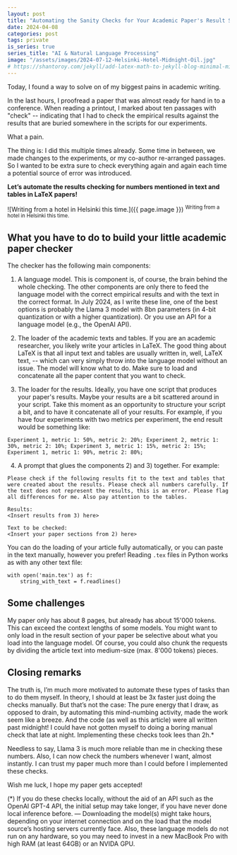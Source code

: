 ```yaml
---
layout: post
title: "Automating the Sanity Checks for Your Academic Paper's Result Section"
date: 2024-04-08
categories: post
tags: private
is_series: true
series_title: "AI & Natural Language Processing"
image: "/assets/images/2024-07-12-Helsinki-Hotel-Midnight-Oil.jpg"
# https://shantoroy.com/jekyll/add-latex-math-to-jekyll-blog-minimal-mistakes/
---
```

<script type="text/javascript" async
    src="https://cdnjs.cloudflare.com/ajax/libs/mathjax/2.7.6/MathJax.js?config=TeX-MML-AM_CHTML">
</script>

<script type="text/x-mathjax-config">
    MathJax.Hub.Config({
        extensions: ["tex2jax.js"],
        jax: ["input/TeX", "output/HTML-CSS"],
        tex2jax: {
        inlineMath: [ ['$','$'], ["\\(","\\)"] ],
        displayMath: [ ['$$','$$'], ["\\[","\\]"] ],
        processEscapes: true
        },
        "HTML-CSS": { availableFonts: ["TeX"] }
    });
</script>

Today, I found a way to solve on of my biggest pains in academic writing.

In the last hours, I proofread a paper that was almost ready for hand in to a conference. When reading a printout, I marked about ten passages with "check" -- indicating that I had to check the empirical results against the results that are buried somewhere in the scripts for our experiments.

What a pain.

The thing is: I did this multiple times already. Some time in between, we made changes to the experiments, or my co-author re-arranged passages. So I wanted to be extra sure to check everything again and again each time a potential source of error was introduced.

**Let’s automate the results checking for numbers mentioned in text and tables in LaTeX papers!**

![Writing from a hotel in Helsinki this time.]({{ page.image }})
<sup>Writing from a hotel in Helsinki this time.</sup>

## What you have to do to build your little academic paper checker

The checker has the following main components:

1) A language model. This is component is, of course, the brain behind the whole checking. The other components are only there to feed the language model with the correct empirical results and with the text in the correct format. In July 2024, as I write these line, one of the best options is probably the Llama 3 model with 8bn parameters (in 4-bit quantization or with a higher quantization). Or you use an API for a language model (e.g., the OpenAI API).

2) The loader of the academic texts and tables. If you are an academic researcher, you likely write your articles in LaTeX. The good thing about LaTeX is that all input text and tables are usually written in, well, LaTeX text, -- which can very simply throw into the language model without an issue. The model will know what to do. Make sure to load and concatenate all the paper content that you want to check. 

3) The loader for the results. Ideally, you have one script that produces your paper's results. Maybe your results are a bit scattered around in your script. Take this moment as an opportunity to structure your script a bit, and to have it concatenate all of your results. For example, if you have four experiments with two metrics per experiment, the end result would be something like: 
```
Experiment 1, metric 1: 50%, metric 2: 20%; Experiment 2, metric 1: 30%, metric 2: 10%; Experiment 3, metric 1: 15%, metric 2: 15%; Experiment 1, metric 1: 90%, metric 2: 80%;
```

4) A prompt that glues the components 2) and 3) together. For example:
```
Please check if the following results fit to the text and tables that were created about the results. Please check all numbers carefully. If the text does not represent the results, this is an error. Please flag all differences for me. Also pay attention to the tables.

Results:
<Insert results from 3) here>

Text to be checked:
<Insert your paper sections from 2) here>
```

You can do the loading of your article fully automatically, or you can paste in the text manually, however you prefer! Reading `.tex` files in Python works as with any other text file:
```
with open('main.tex') as f:
    string_with_text = f.readlines()
```

## Some challenges

My paper only has about 8 pages, but already has about 15'000 tokens. This can exceed the context lengths of some models. You might want to only load in the result section of your paper be selective about what you load into the language model. Of course, you could also chunk the requests by dividing the article text into medium-size (max. 8'000 tokens) pieces.

## Closing remarks

The truth is, I’m much more motivated to automate these types of tasks than to do them myself. In theory, I should at least be 3x faster just doing the checks manually. But that’s not the case: The pure energy that I draw, as opposed to drain, by automating this mind-numbing activity, made the work seem like a breeze. And the code (as well as this article) were all written past midnight! I could have not gotten myself to doing a boring manual check that late at night. Implementing these checks took lees than 2h.*

Needless to say, Llama 3 is much more reliable than me in checking these numbers. Also, I can now check the numbers whenever I want, almost instantly. I can trust my paper much more than I could before I implemented these checks.

Wish me luck, I hope my paper gets accepted!

(*) If you do these checks locally, without the aid of an API such as the OpenAI GPT-4 API, the initial setup may take longer, if you have never done local inference before. — Downloading the model(s) might take hours, depending on your internet connection and on the load that the model source’s hosting servers currently face. Also, these language models do not run on any hardware, so you may need to invest in a new MacBook Pro with high RAM (at least 64GB) or an NVIDA GPU.

